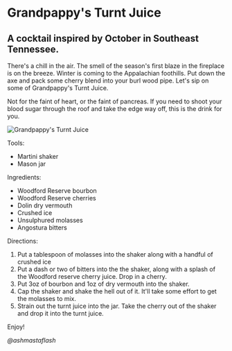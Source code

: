 # Grandpappy's Turnt Juice

## A cocktail inspired by October in Southeast Tennessee.

There's a chill in the air.  The smell of the season's first blaze in the
fireplace is on the breeze.  Winter is coming to the Appalachian foothills.
Put down the axe and pack some cherry blend into your burl wood pipe.  Let's
sip on some of Grandpappy's Turnt Juice.

Not for the faint of heart, or the faint of pancreas.  If you need to shoot
your blood sugar through the roof and take the edge way off, this is the drink
for you.

![Grandpappy's Turnt Juice](ashmastaflash-grandpappys_turnt_juice.jpg)

Tools:

* Martini shaker
* Mason jar

Ingredients:

* Woodford Reserve bourbon
* Woodford Reserve cherries
* Dolin dry vermouth
* Crushed ice
* Unsulphured molasses
* Angostura bitters

Directions:

1. Put a tablespoon of molasses into the shaker along with a handful of crushed
  ice
1. Put a dash or two of bitters into the the shaker, along with a splash of
  the Woodford reserve cherry juice.  Drop in a cherry.
1. Put 3oz of bourbon and 1oz of dry vermouth into the shaker.
1. Cap the shaker and shake the hell out of it.  It'll take some effort to get
  the molasses to mix.
1. Strain out the turnt juice into the jar.  Take the cherry out of the shaker
  and drop it into the turnt juice.

Enjoy!

_@ashmastaflash_
